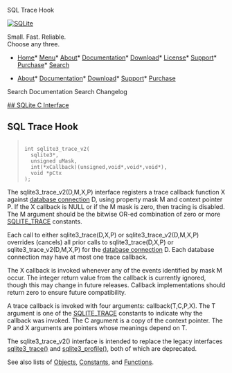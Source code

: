 




SQL Trace Hook




[![SQLite](../images/sqlite370_banner.gif)](../index.html)


Small. Fast. Reliable.  
Choose any three.


* [Home](../index.html)* [Menu](javascript:void(0))* [About](../about.html)* [Documentation](../docs.html)* [Download](../download.html)* [License](../copyright.html)* [Support](../support.html)* [Purchase](../prosupport.html)* [Search](javascript:void(0))




* [About](../about.html)* [Documentation](../docs.html)* [Download](../download.html)* [Support](../support.html)* [Purchase](../prosupport.html)






Search Documentation
Search Changelog









[## SQLite C Interface](../c3ref/intro.html)
## SQL Trace Hook




> ```
> 
> int sqlite3_trace_v2(
>   sqlite3*,
>   unsigned uMask,
>   int(*xCallback)(unsigned,void*,void*,void*),
>   void *pCtx
> );
> 
> ```



The sqlite3\_trace\_v2(D,M,X,P) interface registers a trace callback
function X against [database connection](../c3ref/sqlite3.html) D, using property mask M
and context pointer P. If the X callback is
NULL or if the M mask is zero, then tracing is disabled. The
M argument should be the bitwise OR\-ed combination of
zero or more [SQLITE\_TRACE](../c3ref/c_trace.html) constants.


Each call to either sqlite3\_trace(D,X,P) or sqlite3\_trace\_v2(D,M,X,P)
overrides (cancels) all prior calls to sqlite3\_trace(D,X,P) or
sqlite3\_trace\_v2(D,M,X,P) for the [database connection](../c3ref/sqlite3.html) D. Each
database connection may have at most one trace callback.


The X callback is invoked whenever any of the events identified by
mask M occur. The integer return value from the callback is currently
ignored, though this may change in future releases. Callback
implementations should return zero to ensure future compatibility.


A trace callback is invoked with four arguments: callback(T,C,P,X).
The T argument is one of the [SQLITE\_TRACE](../c3ref/c_trace.html)
constants to indicate why the callback was invoked.
The C argument is a copy of the context pointer.
The P and X arguments are pointers whose meanings depend on T.


The sqlite3\_trace\_v2() interface is intended to replace the legacy
interfaces [sqlite3\_trace()](../c3ref/profile.html) and [sqlite3\_profile()](../c3ref/profile.html), both of which
are deprecated.


See also lists of
 [Objects](../c3ref/objlist.html),
 [Constants](../c3ref/constlist.html), and
 [Functions](../c3ref/funclist.html).


